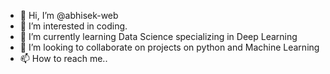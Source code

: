 - 👋 Hi, I’m @abhisek-web
- 👀 I’m interested in coding.
- 🌱 I’m currently learning Data Science specializing in Deep Learning
- 💞️ I’m looking to collaborate on projects on python and Machine Learning
- 📫 How to reach me..

<!---
abhisek-web/abhisek-web is a ✨ special ✨ repository because its `README.md` (this file) appears on your GitHub profile.
You can click the Preview link to take a look at your changes.
--->
